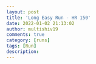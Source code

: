 ```yaml
---
layout: post
title: 'Long Easy Run - HR 150'
date: 2022-01-02 21:13:02
author: multishiv19
comments: true
category: [runs]
tags: [Run]
description: 
---
```


<div width='100%' class='strava-embed-placeholder' data-embed-type='activity' data-embed-id='6459576811'></div>
<script src='https://strava-embeds.com/embed.js'></script>
